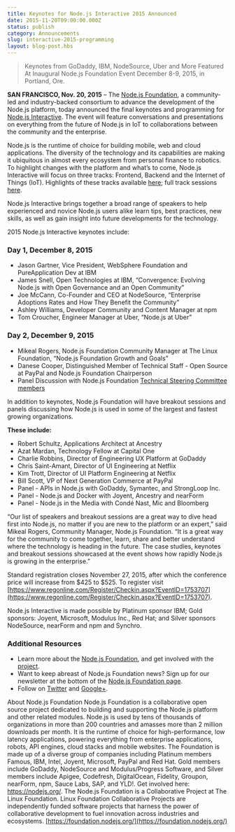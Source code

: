 ```yaml
---
title: Keynotes for Node.js Interactive 2015 Announced
date: 2015-11-20T09:00:00.000Z
status: publish
category: Announcements
slug: interactive-2015-programming
layout: blog-post.hbs
---
```


> Keynotes from GoDaddy, IBM, NodeSource, Uber and More Featured At Inaugural Node.js Foundation Event December 8-9, 2015, in Portland, Ore.

**SAN FRANCISCO, Nov. 20, 2015** – The [Node.js Foundation](https://foundation.nodejs.org/), a community-led and industry-backed consortium to advance the development of the Node.js platform, today announced the final keynotes and programming for [Node.js Interactive](http://events.linuxfoundation.org/events/node-interactive). The event will feature conversations and presentations on everything from the future of Node.js in IoT to collaborations between the community and the enterprise.

Node.js is the runtime of choice for building mobile, web and cloud applications. The diversity of the technology and its capabilities are making it ubiquitous in almost every ecosystem from personal finance to robotics. To highlight changes with the platform and what’s to come, Node.js Interactive will focus on three tracks: Frontend, Backend and the Internet of Things (IoT). Highlights of these tracks available [here](https://nodejs.org/en/blog/announcements/interactive-2015-programming/); full track sessions [here](http://events.linuxfoundation.org/events/node-interactive/program/schedule).

Node.js Interactive brings together a broad range of speakers to help experienced and novice Node.js users alike learn tips, best practices, new skills, as well as gain insight into future developments for the technology.

2015 Node.js Interactive keynotes include:

### Day 1, December 8, 2015

* Jason Gartner, Vice President, WebSphere Foundation and PureApplication Dev at IBM
* James Snell, Open Technologies at IBM, “Convergence: Evolving Node.js with Open Governance and an Open Community”
* Joe McCann, Co-Founder and CEO at NodeSource, “Enterprise Adoptions Rates and How They Benefit the Community”
* Ashley Williams, Developer Community and Content Manager at npm
* Tom Croucher, Engineer Manager at Uber, “Node.js at Uber”

### Day 2, December 9, 2015

* Mikeal Rogers, Node.js Foundation Community Manager at The Linux Foundation, “Node.js Foundation Growth and Goals”
* Danese Cooper, Distinguished Member of Technical Staff - Open Source at PayPal and Node.js Foundation Chairperson
* Panel Discussion with Node.js Foundation [Technical Steering Committee members](https://foundation.nodejs.org/tsc/)

In addition to keynotes, Node.js Foundation will have breakout sessions and panels discussing how Node.js is used in some of the largest and fastest growing organizations.

**These include:**

* Robert Schultz, Applications Architect at Ancestry
* Azat Mardan, Technology Fellow at Capital One
* Charlie Robbins, Director of Engineering UX Platform at GoDaddy
* Chris Saint-Amant, Director of UI Engineering at Netflix
* Kim Trott, Director of UI Platform Engineering at Netflix
* Bill Scott, VP of Next Generation Commerce at PayPal
* Panel - APIs in Node.js with GoDaddy, Symantec, and StrongLoop Inc.
* Panel - Node.js and Docker with Joyent, Ancestry and nearForm
* Panel - Node.js in the Media with Condé Nast, Mic and Bloomberg

“Our list of speakers and breakout sessions are a great way to dive head first into Node.js, no matter if you are new to the platform or an expert,” said Mikeal Rogers, Community Manager, Node.js Foundation. “It is a great way for the community to come together, learn, share and better understand where the technology is heading in the future. The case studies, keynotes and breakout sessions showcased at the event shows how rapidly Node.js is growing in the enterprise.”

Standard registration closes November 27, 2015, after which the conference price will increase from $425 to $525. To register visit [https://www.regonline.com/Register/Checkin.aspx?EventID=1753707](https://www.regonline.com/Register/Checkin.aspx?EventID=1753707).

Node.js Interactive is made possible by Platinum sponsor IBM; Gold sponsors: Joyent, Microsoft, Modulus Inc., Red Hat; and Silver sponsors NodeSource, nearForm and npm and Synchro.

### Additional Resources

* Learn more about the [Node.js Foundation](https://foundation.nodejs.org/), and get involved with the [project](https://nodejs.org/en/get-involved/).
* Want to keep abreast of Node.js Foundation news? Sign up for our newsletter at the bottom of the [Node.js Foundation page](https://foundation.nodejs.org/).
* Follow on [Twitter](https://twitter.com/nodejs?ref_src=twsrc^google|twcamp^serp|twgr^author) and [Google+](https://plus.google.com/u/1/100598160817214911030/posts).

About Node.js Foundation
Node.js Foundation is a collaborative open source project dedicated to building and supporting the Node.js platform and other related modules. Node.js is used by tens of thousands of organizations in more than 200 countries and amasses more than 2 million downloads per month. It is the runtime of choice for high-performance, low latency applications, powering everything from enterprise applications, robots, API engines, cloud stacks and mobile websites. The Foundation is made up of a diverse group of companies including Platinum members Famous, IBM, Intel, Joyent, Microsoft, PayPal and Red Hat. Gold members include GoDaddy, NodeSource and Modulus/Progress Software, and Silver members include Apigee, Codefresh, DigitalOcean, Fidelity, Groupon, nearForm, npm, Sauce Labs, SAP, and YLD!. Get involved here: <https://nodejs.org/>.
The Node.js Foundation is a Collaborative Project at The Linux Foundation. Linux Foundation Collaborative Projects are independently funded software projects that harness the power of collaborative development to fuel innovation across industries and ecosystems. [https://foundation.nodejs.org/](https://foundation.nodejs.org/)
